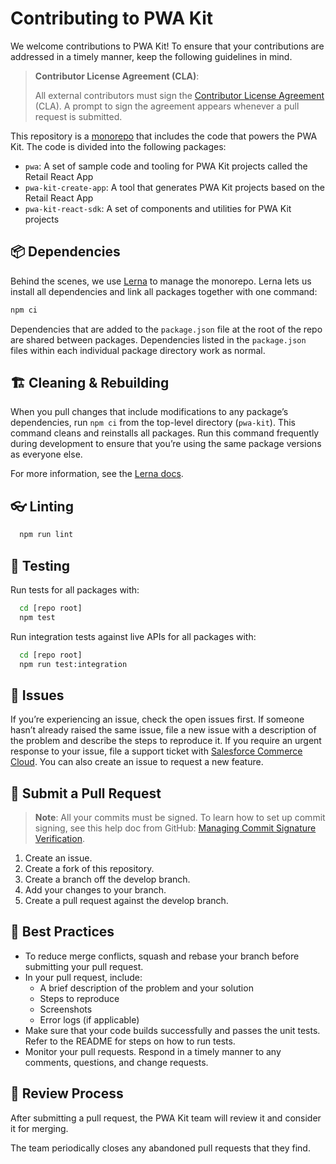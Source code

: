# Contributing to PWA Kit

We welcome contributions to PWA Kit! To ensure that your contributions are addressed in a timely manner, keep the following guidelines in mind.

> **Contributor License Agreement (CLA)**:
>
> All external contributors must sign the [Contributor License Agreement](https://cla.salesforce.com/sign-cla) (CLA). A prompt to sign the agreement appears whenever a pull request is submitted.

This repository is a [monorepo](https://en.wikipedia.org/wiki/Monorepo) that includes the code that powers the PWA Kit. The code is divided into the following packages:

-   `pwa`: A set of sample code and tooling for PWA Kit projects called the Retail React App
-   `pwa-kit-create-app`: A tool that generates PWA Kit projects based on the Retail React App
-   `pwa-kit-react-sdk`: A set of components and utilities for PWA Kit projects

## 📦 Dependencies

Behind the scenes, we use [Lerna](https://lerna.js.org/) to manage the monorepo. Lerna lets
us install all dependencies and link all packages together with one command:

```bash
npm ci
```

Dependencies that are added to the `package.json` file at the root of the
repo are shared between packages. Dependencies listed in the
`package.json` files within each individual package directory work as normal.

## 🏗️ Cleaning & Rebuilding

When you pull changes that include modifications to any package’s dependencies, run `npm ci` from the top-level directory (`pwa-kit`). This command cleans and reinstalls all packages. Run this command frequently during development to ensure that you’re using the same package versions as everyone else.

For more information, see the [Lerna docs](https://lerna.js.org/).

## 👓 Linting

```bash
  npm run lint
```

## 🧪 Testing

Run tests for all packages with:

```bash
  cd [repo root]
  npm test
```

Run integration tests against live APIs for all packages with:

```bash
  cd [repo root]
  npm run test:integration
```

## 🐛 Issues

If you’re experiencing an issue, check the open issues first. If someone hasn’t already raised the same issue, file a new issue with a description of the problem and describe the steps to reproduce it. If you require an urgent response to your issue, file a support ticket with [Salesforce Commerce Cloud](https://help.salesforce.com/). You can also create an issue to request a new feature.

## 🎁 Submit a Pull Request

> **Note**: All your commits must be signed. To learn how to set up commit signing, see this help doc from GitHub: [Managing Commit Signature Verification](https://docs.github.com/en/authentication/managing-commit-signature-verification).

1. Create an issue.
2. Create a fork of this repository.
3. Create a branch off the develop branch.
4. Add your changes to your branch.
5. Create a pull request against the develop branch.

## 🏅 Best Practices

-   To reduce merge conflicts, squash and rebase your branch before submitting your pull request.
-   In your pull request, include:
    -   A brief description of the problem and your solution
    -   Steps to reproduce
    -   Screenshots
    -   Error logs (if applicable)
-   Make sure that your code builds successfully and passes the unit tests. Refer to the README for steps on how to run tests.
-   Monitor your pull requests. Respond in a timely manner to any comments, questions, and change requests.

## 👀 Review Process

After submitting a pull request, the PWA Kit team will review it and consider it for merging.

The team periodically closes any abandoned pull requests that they find.
